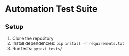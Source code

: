 # Automation Test Suite

## Setup
1. Clone the repository
2. Install dependencies: `pip install -r requirements.txt`
3. Run tests: `pytest tests/`